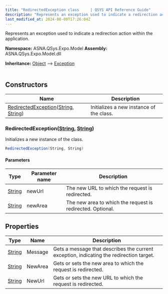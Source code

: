 ```yaml
---
title: "RedirectedException class     | QSYS API Reference Guide"
description: "Represents an exception used to indicate a redirection action within the application. "
last_modified_at: 2024-08-09T17:26:04Z
---
```


Represents an exception used to indicate a redirection action within the application.

**Namespace:** ASNA.QSys.Expo.Model
**Assembly:** ASNA.QSys.Expo.Model.dll

**Inheritance:** [Object](https://docs.microsoft.com/en-us/dotnet/api/system.object) --> [Exception](https://docs.microsoft.com/en-us/dotnet/api/system.exception)
<br>
<br>

## Constructors

| Name | Description |
| --- | --- |
| [RedirectedException](#redirectedexceptionstring-string)([String](https://docs.microsoft.com/en-us/dotnet/api/system.string), [String](https://docs.microsoft.com/en-us/dotnet/api/system.string)) | Initializes a new instance of the  class.

### RedirectedException([String](https://docs.microsoft.com/en-us/dotnet/api/system.string), [String](https://docs.microsoft.com/en-us/dotnet/api/system.string))

Initializes a new instance of the  class.

```cs
RedirectedException(String, String)
```

#### Parameters

| Type | Parameter name | Description
| --- | --- | ---
| [String](https://docs.microsoft.com/en-us/dotnet/api/system.string) | newUrl | The new URL to which the request is redirected.
| [String](https://docs.microsoft.com/en-us/dotnet/api/system.string) | newArea | The new area to which the request is redirected. Optional.

## Properties

| Type | Name | Description
| --- | --- | --- 
| [String](https://learn.microsoft.com/en-us/dotnet/api/system.string?view=net-8.0) | Message | Gets a message that describes the current exception, indicating the redirection target. |
| [String](https://learn.microsoft.com/en-us/dotnet/api/system.string?view=net-8.0) | NewArea | Gets or sets the new area to which the request is redirected. |
| [String](https://learn.microsoft.com/en-us/dotnet/api/system.string?view=net-8.0) | NewUrl | Gets or sets the new URL to which the request is redirected. |
